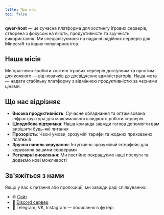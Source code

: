 ```yaml
---
title: Про нас
toc: false
---
```


**qwer-host** — це сучасна платформа для хостингу ігрових серверів, створена з фокусом на якість, продуктивність та зручність використання. Ми спеціалізуємося на наданні надійних серверів для Minecraft та інших популярних ігор.

## Наша місія

Ми прагнемо зробити хостинг ігрових серверів доступним та простим для кожного — від новачків до досвідчених адміністраторів. Наша мета — надати стабільну платформу з відмінною продуктивністю за чесними цінами.

## Що нас відрізняє

- **Висока продуктивність**: Сучасне обладнання та оптимізована інфраструктура для максимальної швидкості роботи серверів
- **Цілодобова підтримка**: Наша команда завжди готова допомогти вам вирішити будь-які питання
- **Прозорість**: Чесні умови, зрозумілі тарифи та жодних прихованих платежів
- **Зручна панель керування**: Інтуїтивно зрозумілий інтерфейс для керування вашими серверами
- **Регулярні оновлення**: Ми постійно покращуємо наші послуги та додаємо нові можливості

## Зв'яжіться з нами

Якщо у вас є питання або пропозиції, ми завжди раді спілкуванню:

- 🌐 [Сайт](https://my.qwer-host.com/)
- 💬 [Discord сервер](https://my.qwer-host.com/)
- 📱 Telegram, VK, Instagram — посилання в футері
